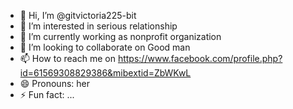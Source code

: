 - 👋 Hi, I’m @gitvictoria225-bit
- 👀 I’m interested in serious relationship 
- 🌱 I’m currently working as nonprofit organization 
- 💞️ I’m looking to collaborate on Good man
- 📫 How to reach me on https://www.facebook.com/profile.php?id=61569308829386&mibextid=ZbWKwL
- 😄 Pronouns: her
- ⚡ Fun fact: ...

<!---
gitvictoria225-bit/gitvictoria225-bit is a ✨ special ✨ repository because its `README.md` (this file) appears on your GitHub profile.
You can click the Preview link to take a look at your changes.
--->
